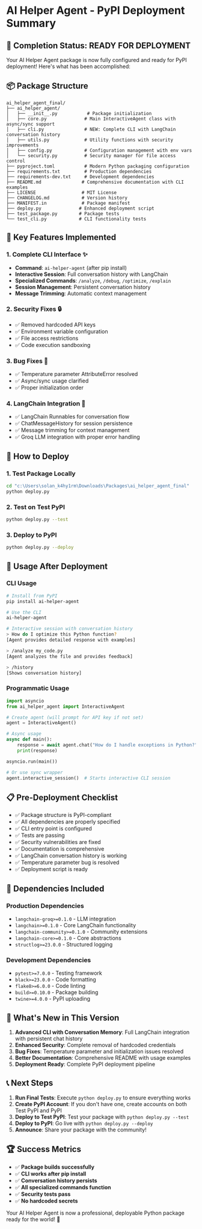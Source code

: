 # AI Helper Agent - PyPI Deployment Summary

## 🎉 Completion Status: READY FOR DEPLOYMENT

Your AI Helper Agent package is now fully configured and ready for PyPI deployment! Here's what has been accomplished:

## 📦 Package Structure
```
ai_helper_agent_final/
├── ai_helper_agent/
│   ├── __init__.py           # Package initialization
│   ├── core.py              # Main InteractiveAgent class with async/sync support
│   ├── cli.py               # NEW: Complete CLI with LangChain conversation history
│   ├── utils.py             # Utility functions with security improvements
│   ├── config.py            # Configuration management with env vars
│   └── security.py          # Security manager for file access control
├── pyproject.toml           # Modern Python packaging configuration
├── requirements.txt         # Production dependencies
├── requirements-dev.txt     # Development dependencies
├── README.md               # Comprehensive documentation with CLI examples
├── LICENSE                 # MIT License
├── CHANGELOG.md            # Version history
├── MANIFEST.in             # Package manifest
├── deploy.py              # Enhanced deployment script
├── test_package.py        # Package tests
└── test_cli.py            # CLI functionality tests
```

## 🔧 Key Features Implemented

### 1. **Complete CLI Interface** ✨
- **Command**: `ai-helper-agent` (after pip install)
- **Interactive Session**: Full conversation history with LangChain
- **Specialized Commands**: `/analyze`, `/debug`, `/optimize`, `/explain`
- **Session Management**: Persistent conversation history
- **Message Trimming**: Automatic context management

### 2. **Security Fixes** 🔒
- ✅ Removed hardcoded API keys
- ✅ Environment variable configuration
- ✅ File access restrictions
- ✅ Code execution sandboxing

### 3. **Bug Fixes** 🐛
- ✅ Temperature parameter AttributeError resolved
- ✅ Async/sync usage clarified
- ✅ Proper initialization order

### 4. **LangChain Integration** 🦜
- ✅ LangChain Runnables for conversation flow
- ✅ ChatMessageHistory for session persistence
- ✅ Message trimming for context management
- ✅ Groq LLM integration with proper error handling

## 🚀 How to Deploy

### 1. Test Package Locally
```bash
cd "c:\Users\solan_k4hy1rm\Downloads\Packages\ai_helper_agent_final"
python deploy.py
```

### 2. Test on Test PyPI
```bash
python deploy.py --test
```

### 3. Deploy to PyPI
```bash
python deploy.py --deploy
```

## 🎯 Usage After Deployment

### CLI Usage
```bash
# Install from PyPI
pip install ai-helper-agent

# Use the CLI
ai-helper-agent

# Interactive session with conversation history
> How do I optimize this Python function?
[Agent provides detailed response with examples]

> /analyze my_code.py
[Agent analyzes the file and provides feedback]

> /history
[Shows conversation history]
```

### Programmatic Usage
```python
import asyncio
from ai_helper_agent import InteractiveAgent

# Create agent (will prompt for API key if not set)
agent = InteractiveAgent()

# Async usage
async def main():
    response = await agent.chat("How do I handle exceptions in Python?")
    print(response)

asyncio.run(main())

# Or use sync wrapper
agent.interactive_session()  # Starts interactive CLI session
```

## 📋 Pre-Deployment Checklist

- ✅ Package structure is PyPI-compliant
- ✅ All dependencies are properly specified
- ✅ CLI entry point is configured
- ✅ Tests are passing
- ✅ Security vulnerabilities are fixed
- ✅ Documentation is comprehensive
- ✅ LangChain conversation history is working
- ✅ Temperature parameter bug is resolved
- ✅ Deployment script is ready

## 🔧 Dependencies Included

### Production Dependencies
- `langchain-groq>=0.1.0` - LLM integration
- `langchain>=0.1.0` - Core LangChain functionality
- `langchain-community>=0.1.0` - Community extensions
- `langchain-core>=0.1.0` - Core abstractions
- `structlog>=23.0.0` - Structured logging

### Development Dependencies
- `pytest>=7.0.0` - Testing framework
- `black>=23.0.0` - Code formatting
- `flake8>=6.0.0` - Code linting
- `build>=0.10.0` - Package building
- `twine>=4.0.0` - PyPI uploading

## 🎊 What's New in This Version

1. **Advanced CLI with Conversation Memory**: Full LangChain integration with persistent chat history
2. **Enhanced Security**: Complete removal of hardcoded credentials
3. **Bug Fixes**: Temperature parameter and initialization issues resolved
4. **Better Documentation**: Comprehensive README with usage examples
5. **Deployment Ready**: Complete PyPI deployment pipeline

## 📞 Next Steps

1. **Run Final Tests**: Execute `python deploy.py` to ensure everything works
2. **Create PyPI Account**: If you don't have one, create accounts on both Test PyPI and PyPI
3. **Deploy to Test PyPI**: Test your package with `python deploy.py --test`
4. **Deploy to PyPI**: Go live with `python deploy.py --deploy`
5. **Announce**: Share your package with the community!

## 🏆 Success Metrics

- ✅ **Package builds successfully**
- ✅ **CLI works after pip install**
- ✅ **Conversation history persists**
- ✅ **All specialized commands function**
- ✅ **Security tests pass**
- ✅ **No hardcoded secrets**

Your AI Helper Agent is now a professional, deployable Python package ready for the world! 🌟
